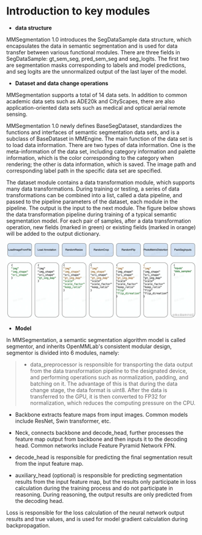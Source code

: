 # Introduction to key modules

- **data structure**

MMSegmentation 1.0 introduces the SegDataSample data structure, which encapsulates the data in semantic segmentation and is used for data transfer between various functional modules. There are three fields in SegDataSample: gt_sem_seg, pred_sem_seg and seg_logits. The first two are segmentation masks corresponding to labels and model predictions, and seg logits are the unnormalized output of the last layer of the model.

- **Dataset and data change operations**

MMSegmentation supports a total of 14 data sets. In addition to common academic data sets such as ADE20k and CityScapes, there are also application-oriented data sets such as medical and optical aerial remote sensing.

MMSegmentation 1.0 newly defines BaseSegDataset, standardizes the functions and interfaces of semantic segmentation data sets, and is a subclass of BaseDataset in MMEngine. The main function of the data set is to load data information. There are two types of data information. One is the meta-information of the data set, including category information and palette information, which is the color corresponding to the category when rendering; the other is data information, which is saved. The image path and corresponding label path in the specific data set are specified.

The dataset module contains a data transformation module, which supports many data transformations. During training or testing, a series of data transformations can be combined into a list, called a data pipeline, and passed to the pipeline parameters of the dataset, each module in the pipeline. The output is the input to the next module.
The figure below shows the data transformation pipeline during training of a typical semantic segmentation model. For each pair of samples, after a data transformation operation, new fields (marked in green) or existing fields (marked in orange) will be added to the output dictionary.

![demo image](figures/data_transformation_pipeline.awebp)

- **Model**

In MMSegmentation, a semantic segmentation algorithm model is called segmentor, and inherits OpenMMLab's consistent modular design, segmentor is divided into 6 modules, namely:

> - data_preprocessor is responsible for transporting the data output from the data transformation pipeline to the designated device, and performing operations such as normalization, padding, and batching on it. The advantage of this is that during the data change stage, the data format is uint8. After the data is transferred to the GPU, it is then converted to FP32 for normalization, which reduces the computing pressure on the CPU.

  - Backbone extracts feature maps from input images. Common models include ResNet, Swin transformer, etc.

  - Neck, connects backbone and decode_head, further processes the feature map output from backbone and then inputs it to the decoding head. Common networks include Feature Pyramid Network FPN.

  - decode_head is responsible for predicting the final segmentation result from the input feature map.

  - auxiliary_head (optional) is responsible for predicting segmentation results from the input feature map, but the results only participate in loss calculation during the training process and do not participate in reasoning. During reasoning, the output results are only predicted from the decoding head.

Loss is responsible for the loss calculation of the neural network output results and true values, and is used for model gradient calculation during backpropagation.
